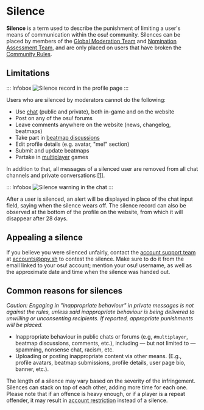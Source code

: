 # Silence

**Silence** is a term used to describe the punishment of limiting a user's means of communication within the osu! community. Silences can be placed by members of the [Global Moderation Team](/wiki/People/The_Team/Global_Moderation_Team) and [Nomination Assessment Team](/wiki/People/The_Team/Nomination_Assessment_Team), and are only placed on users that have broken the [Community Rules](/wiki/Rules).

## Limitations

::: Infobox
![](img/silence-profile.png "Silence record in the profile page")
:::

Users who are silenced by moderators cannot do the following:

- Use [chat](/wiki/Client/Interface/Chat_console) (public and private), both in-game and on the website
- Post on any of the osu! forums
- Leave comments anywhere on the website (news, changelog, beatmaps)
- Take part in [beatmap discussions](/wiki/Beatmap_discussion)
- Edit profile details (e.g. avatar, "me!" section)
- Submit and update beatmaps
- Partake in [multiplayer](/wiki/Gameplay/Multiplayer) games

In addition to that, all messages of a silenced user are removed from all chat channels and private conversations [[1]](https://blog.ppy.sh/post/38114063519/this-week-in-osu-5).

::: Infobox
![](img/silence-ingame.png "Silence warning in the chat")
:::

After a user is silenced, an alert will be displayed in place of the chat input field, saying when the silence wears off. The silence record can also be observed at the bottom of the profile on the website, from which it will disappear after 28 days.

## Appealing a silence

If you believe you were silenced unfairly, contact the [account support team](/wiki/People/The_Team/Account_support_team#accounts@ppy.sh) at [accounts@ppy.sh](mailto:accounts@ppy.sh) to contest the silence. Make sure to do it from the email linked to your osu! account; mention your osu! username, as well as the approximate date and time when the silence was handed out.

## Common reasons for silences

*Caution: Engaging in "inappropriate behaviour" in private messages is not against the rules, unless said inappropriate behaviour is being delivered to unwilling or unconsenting recipients. If reported, appropriate punishments will be placed.*

- Inappropriate behaviour in public chats or forums (e.g, `#multiplayer`, beatmap discussions, comments, etc.), including — but not limited to — spamming, nonsense chat, racism, etc.
- Uploading or posting inappropriate content via other means. (E.g., profile avatars, beatmap submissions, profile details, user page bio, banner, etc.).

The length of a silence may vary based on the severity of the infringement. Silences can stack on top of each other, adding more time for each one. Please note that if an offence is heavy enough, or if a player is a repeat offender, it may result in [account restriction](/wiki/Help_centre/Account_restrictions) instead of a silence.
